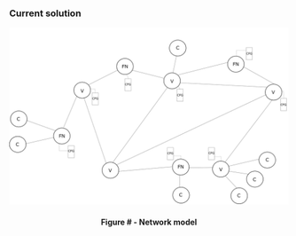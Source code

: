 ### Current solution

![](https://github.com/lukamiletic95/papers/blob/master/images/fig1.png)
<div align='center'> 
	<h4>Figure # - Network model</h4>
</div>
<!--stackedit_data:
eyJoaXN0b3J5IjpbLTM5MDQ3NDUxNF19
-->